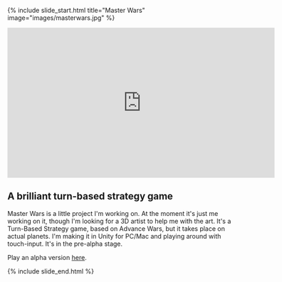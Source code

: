 {% include slide_start.html title="Master Wars" image="images/masterwars.jpg" %}


<iframe src="http://player.vimeo.com/video/86780900?title=0&amp;byline=0&amp;portrait=0" width="600" height="338" frameborder="0" webkitallowfullscreen mozallowfullscreen allowfullscreen></iframe>

## A brilliant turn-based strategy game

Master Wars is a little project I'm working on. At the moment it's just me working on it, though I'm looking for a 3D artist to help me with the art. It's a Turn-Based Strategy game, based on Advance Wars, but it takes place on actual planets. I'm making it in Unity for PC/Mac and playing around with touch-input. It's in the pre-alpha stage.

Play an alpha version [here](masterwars/).


{% include slide_end.html %}
